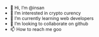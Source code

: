- 👋 Hi, I’m @insan
- 👀 I’m interested in crypto curency
- 🌱 I’m currently learning web developers
- 💞️ I’m looking to collaborate on github
- 📫 How to reach me goo

<!---
insan444/insan444 is a ✨ special ✨ repository because its `README.md` (this file) appears on your GitHub profile.
You can click the Preview link to take a look at your changes.
--->
